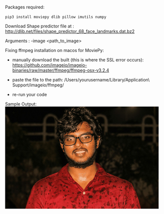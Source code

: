 Packages required:

`pip3 install moviepy dlib pillow imutils numpy`

Download Shape predictor file at : 
http://dlib.net/files/shape_predictor_68_face_landmarks.dat.bz2

Arguments : -image <path_to_image>

Fixing ffmpeg installation on macos for MoviePy:
 * manually download the built (this is where the SSL error occurs): https://github.com/imageio/imageio-binaries/raw/master/ffmpeg/ffmpeg-osx-v3.2.4

* paste the file to the path: /Users/yourusername/Library/Application\ Support/imageio/ffmpeg/

* re-run your code


Sample Output:
![](deal.gif)